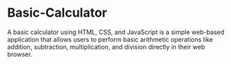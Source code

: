 # Basic-Calculator
A basic calculator using HTML, CSS, and JavaScript is a simple web-based application that allows users to perform basic arithmetic operations like addition, subtraction, multiplication, and division directly in their web browser. 

